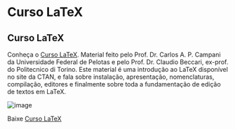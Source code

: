 Curso LaTeX
===========

Curso LaTeX
-----------

Conheça o [Curso LaTeX]. Material feito pelo Prof. Dr. Carlos A. P. Campani da Universidade Federal de Pelotas e pelo Prof. Dr. Claudio Beccari, ex-prof. do Politecnico di Torino.
Este material é uma introdução ao LaTeX disponível no site da CTAN, e fala sobre instalação, apresentação, nomenclaturas, compilação, editores e finalmente sobre toda a fundamentação de edição de textos em LaTeX.

![image](http://1.bp.blogspot.com/-zpdpq1lEwnI/T9Xytd5Q7zI/AAAAAAAAAZA/-b2K4WG8O8g/s320/cursolatex.png)

Baixe [Curso LaTeX]

[Curso LaTeX]:http://ctan.tche.br/info/portuguese/cursolatex/cursolatex.pdf

[Curso LaTeX]:http://ctan.tche.br/info/portuguese/cursolatex/cursolatex.pdf